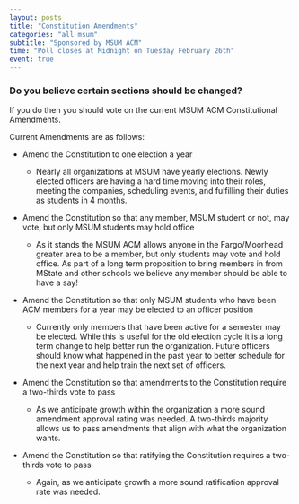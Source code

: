 ```yaml
---
layout: posts
title: "Constitution Amendments"
categories: "all msum"
subtitle: "Sponsored by MSUM ACM"
time: "Poll closes at Midnight on Tuesday February 26th"
event: true
---
```


### Do you believe certain sections should be changed? 
If you do then you should vote on the current MSUM ACM Constitutional Amendments.

Current Amendments are as follows:
* Amend the Constitution to one election a year
    * Nearly all organizations at MSUM have yearly elections. Newly elected officers are having a hard time moving into their roles, meeting the companies, scheduling events, and fulfilling their duties as students in 4 months. 

* Amend the Constitution so that any member, MSUM student or not, may vote, but only MSUM students may hold office
    * As it stands the MSUM ACM allows anyone in the Fargo/Moorhead greater area to be a member, but only students may vote and hold office. As part of a long term proposition to bring members in from MState and other schools we believe any member should be able to have a say!
    
*  Amend the Constitution so that only MSUM students who have been ACM members for a year may be elected to an officer position
    * Currently only members that have been active for a semester may be elected. While this is useful for the old election cycle it is a long term change to help better run the organization. Future officers should know what happened in the past year to better schedule for the next year and help train the next set of officers.
    
* Amend the Constitution so that amendments to the Constitution require a two-thirds vote to pass
    * As we anticipate growth within the organization a more sound amendment approval rating was needed. A two-thirds majority allows us to pass amendments that align with what the organization wants.
    
* Amend the Constitution so that ratifying the Constitution requires a two-thirds vote to pass
    * Again, as we anticipate growth a more sound ratification approval rate was needed.